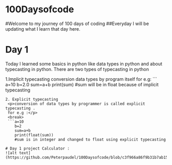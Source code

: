 # 100Daysofcode
#Welcome to my journey of 100 days of coding 
##Everyday I will be updating what I learn that day here.

# Day 1
<p>Today I learned some basics in python like data types in python and about typecasting in python.
There are two types of typecasting in python </P>
1.Implicit typecasting
  conversion data types by program itself for e.g: 
  ```
  a=10
     b=2.0
     sum=a+b
     print(sum)
     #sum will be in float because of implicit typecasting
     
 ```
2. Explicit typecasting
  <p>conversion of data types by programmer is called explicit typecasting .
  for e.g :</p>
  <break>
  ```a=10
     b=2
     sum=a+b
     print(float(sum))
     #sum is in integer and changed to float using explicit typecasting

# Day 1 project Calculator :
![alt text](https://github.com/Peterpaudel/100Daysofcode/blob/c3f966a86f9b31b7ab15ca3c510dfb08c7e142f8/images/day1.png)
